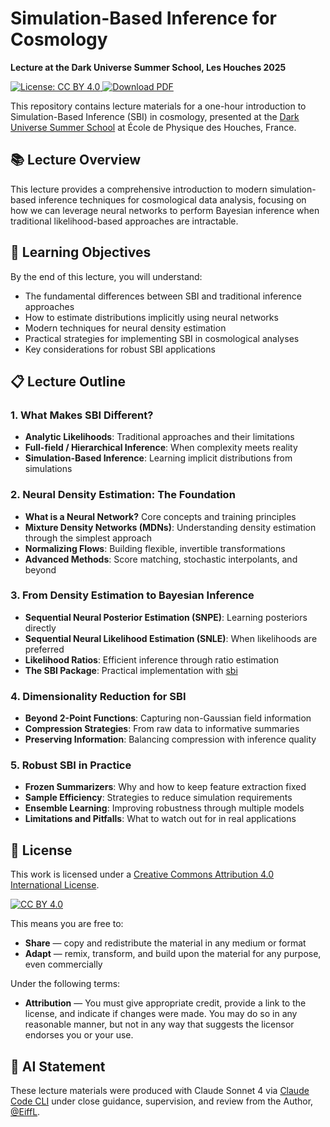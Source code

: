 # Simulation-Based Inference for Cosmology

**Lecture at the Dark Universe Summer School, Les Houches 2025**

<p align="left">
  <a href="https://creativecommons.org/licenses/by/4.0/" target="_blank">
    <img src="https://img.shields.io/badge/License-CC%20BY%204.0-lightgrey.svg" alt="License: CC BY 4.0">
  </a>
  <a href="https://github.com/EiffL/LesHouches2025/releases/latest/download/main.pdf" target="_blank">
    <img src="https://img.shields.io/badge/Download-PDF-red.svg" alt="Download PDF">
  </a>
</p>

This repository contains lecture materials for a one-hour introduction to Simulation-Based Inference (SBI) in cosmology, presented at the [Dark Universe Summer School](https://indico.iap.fr/event/25/) at École de Physique des Houches, France.

## 📚 Lecture Overview

This lecture provides a comprehensive introduction to modern simulation-based inference techniques for cosmological data analysis, focusing on how we can leverage neural networks to perform Bayesian inference when traditional likelihood-based approaches are intractable.

## 🎯 Learning Objectives

By the end of this lecture, you will understand:
- The fundamental differences between SBI and traditional inference approaches
- How to estimate distributions implicitly using neural networks
- Modern techniques for neural density estimation
- Practical strategies for implementing SBI in cosmological analyses
- Key considerations for robust SBI applications

## 📋 Lecture Outline

### 1. **What Makes SBI Different?**
- **Analytic Likelihoods**: Traditional approaches and their limitations
- **Full-field / Hierarchical Inference**: When complexity meets reality
- **Simulation-Based Inference**: Learning implicit distributions from simulations

### 2. **Neural Density Estimation: The Foundation**
- **What is a Neural Network?** Core concepts and training principles
- **Mixture Density Networks (MDNs)**: Understanding density estimation through the simplest approach
- **Normalizing Flows**: Building flexible, invertible transformations
- **Advanced Methods**: Score matching, stochastic interpolants, and beyond

### 3. **From Density Estimation to Bayesian Inference**
- **Sequential Neural Posterior Estimation (SNPE)**: Learning posteriors directly
- **Sequential Neural Likelihood Estimation (SNLE)**: When likelihoods are preferred
- **Likelihood Ratios**: Efficient inference through ratio estimation
- **The SBI Package**: Practical implementation with [sbi](https://github.com/mackelab/sbi)

### 4. **Dimensionality Reduction for SBI**
- **Beyond 2-Point Functions**: Capturing non-Gaussian field information
- **Compression Strategies**: From raw data to informative summaries
- **Preserving Information**: Balancing compression with inference quality

### 5. **Robust SBI in Practice**
- **Frozen Summarizers**: Why and how to keep feature extraction fixed
- **Sample Efficiency**: Strategies to reduce simulation requirements
- **Ensemble Learning**: Improving robustness through multiple models
- **Limitations and Pitfalls**: What to watch out for in real applications


## 📄 License

This work is licensed under a [Creative Commons Attribution 4.0 International License](https://creativecommons.org/licenses/by/4.0/).

[![CC BY 4.0](https://i.creativecommons.org/l/by/4.0/88x31.png)](https://creativecommons.org/licenses/by/4.0/)

This means you are free to:
- **Share** — copy and redistribute the material in any medium or format
- **Adapt** — remix, transform, and build upon the material for any purpose, even commercially

Under the following terms:
- **Attribution** — You must give appropriate credit, provide a link to the license, and indicate if changes were made. You may do so in any reasonable manner, but not in any way that suggests the licensor endorses you or your use.

## 🧠 AI Statement

These lecture materials were produced with Claude Sonnet 4 via [Claude Code CLI](https://www.anthropic.com/claude-code) under close guidance, supervision, and review from the Author, [@EiffL](https://github.com/EiffL/).

